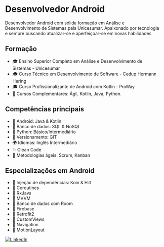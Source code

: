 # Desenvolvedor Android

Desenvolvedor Android com sólida formação em Análise e Desenvolvimento de Sistemas pela Unicesumar. Apaixonado por tecnologia e sempre buscando atualizar-se e aperfeiçoar-se em novas habilidades.

## Formação
- 🎓 Ensino Superior Completo em Análise e Desenvolvimento de Sistemas - Unicesumar
- 🎓 Curso Técnico em Desenvolvimento de Software - Cedup Hermann Hering
- 🎓 Curso Profissionalizante de Android com Kotlin - ProWay
- 🌟 Cursos Complementares: Ágil, Kotlin, Java, Python.

## Competências principais
- 📱 Android: Java & Kotlin
- 💾 Banco de dados: SQL & NoSQL
- 🐍 Python: Básico/Intermediário
- 🔧 Versionamento: GIT
- 🌍 Idiomas: Inglês Intermediário
- ✨ Clean Code
- 🚀 Metodologias ágeis: Scrum, Kanban

## Especializações em Android
- 🌟 Injeção de dependências: Koin & Hilt
- 🌟 Coroutines
- 🌟 RxJava
- 🌟 MVVM
- 🌟 Banco de dados com Room
- 🌟 Firebase
- 🌟 Retrofit2
- 🌟 CustomViews
- 🌟 Navigation
- 🌟 MotionLayout

[![LinkedIn](https://img.icons8.com/color/48/000000/linkedin.png)](https://www.linkedin.com/in/danillo-souza-dannyo/)
